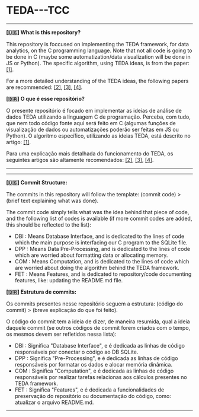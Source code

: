 # TEDA---TCC
---
**[:us:] What is this repository?**

This repository is foccused on implementing the TEDA framework, for data analytics, on the C programming language. Note that not all code is going to be done in C (maybe some automatization/data visualization will be done in JS or Python). The specific algorithm, using TEDA ideas, is from the paper: [[1]](https://doi.org/10.1016/j.future.2020.01.017).

For a more detailed understanding of the TEDA ideas, the following papers are recommended: [[2]](https://doi.org/10.14313/jamris_2-2014/16), [[3]](https://doi.org/10.1109/eais.2017.7954831), [[4]](https://doi.org/10.1109/tcyb.2017.2753880).


**[:brazil:] O que é esse repositório?**

O presente repositório é focado em implementar as ideias de análise de dados TEDA utilizando a linguagem C de programação. Perceba, com tudo, que nem todo código fonte aqui será feito em C (algumas funções de visualização de dados ou automatizações poderão ser feitas em JS ou Python). O algoritmo específico, utilizando as ideias TEDA, está descrito no artigo: [[1]](https://doi.org/10.1109/isvlsi.2018.00112).

Para uma explicação mais detalhada do funcionamento do TEDA, os seguintes artigos são altamente recomendados: [[2]](https://doi.org/10.1016/j.future.2020.01.017), [[3]](https://doi.org/10.1109/eais.2017.7954831), [[4]](https://doi.org/10.1109/tcyb.2017.2753880).

---

---
**[:us:] Commit Structure:**

The commits in this repository will follow the template: (commit code) > (brief text explaining what was done).

The commit code simply tells what was the idea behind that piece of code, and the following list of codes is available (if more commit codes are added, this should be reflected to the list):

<ul>
  <li> DBI : Means Database Interface, and is dedicated to the lines of code which the main purpose is interfacing our C program to the SQLite file.
  <li> DPP : Means Data Pre-Processing, and is dedicated to the lines of code which are worried about formatting data or allocating memory.
  <li> COM : Means Computation, and is dedicated to the lines of code which are worried about doing the algorithm behind the TEDA framework.
  <li> FET : Means Features, and is dedicated to repository/code documenting features, like: updating the README.md file.
</ul>

**[:brazil:] Estrutura de commits:**

Os commits presentes nesse repositório seguem a estrutura: (código do commit) > (breve explicação do que foi feito).

O código do commit tem a ideia de dizer, de maneira resumida, qual a ideia daquele commit (se outros códigos de commit forem criados com o tempo, os mesmos devem ser refletidos nessa lista):

<ul>
  <li> DBI : Significa "Database Interface", e é dedicada as linhas de código responsáveis por conectar o código ao DB SQLite.
  <li> DPP : Significa "Pre-Processing", e é dedicada as linhas de código responsáveis por formatar os dados e alocar memória dinâmica.
  <li> COM : Significa "Computation", e é dedicada as linhas de código responsáveis por realizar tarefas relacionas aos cálculos presentes no TEDA framework.
  <li> FET : Significa "Features", e é dedicada a funcionalidades de preservação do repositório ou documentação do código, como: atualizar o arquivo README.md.
</ul>

---
